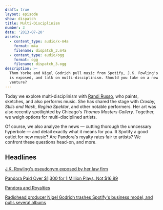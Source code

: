 ```yaml
---
draft: true
layout: episode
show: dispatch
title: Multi-Disciplinism
number: 3
date: '2013-07-20'
assets:
  - content_type: audio/x-m4a
    format: m4a
    filename: dispatch_3.m4a
  - content_type: audio/ogg
    format: ogg
    filename: dispatch_3.ogg
description: >-
  Thom Yorke and Nigel Godrich pull music from Spotify, J.K. Rowling's pseudonym
  is exposed, and talk on multi-disciplinism. Should you take on a new artistic
  venture?
---
```

Today we explore multi-disciplinism with [Randi Russo](http://randirusso.com), who paints, sketches, and also performs music. She has shared the stage with *Crosby, Stills and Nash*, *Regina Spektor*, and other notable performers. Her art was also recently spotlighted by Chicago's *Thomas Masters Gallery*. Together, we weigh options for multi-disciplined artists.

Of course, we also analyze the news &mdash; cutting thorough the unncessary hyperbole &mdash; and detail exactly what it means for you. It Spotify a good outlet for new music? Are Pandora's royalty rates fair to artists? We confront these questions head-on, and more.

## Headlines

[J.K. Rowling's pseudonym exposed by her law firm](http://www.independent.co.uk/arts-entertainment/books/news/jk-rowling-crime-mystery-solved-law-firm-sorry-for-exposing-identity-of-the-cuckoos-calling-author-8718087.html)

[Pandora Paid Over $1,300 for 1 Million Plays, Not $16.89](http://theunderstatement.com/post/53867665082/pandora-pays-far-more-than-16-dollars)

[Pandora and Royalties](http://blog.pandora.com/2013/06/26/pandora-and-royalties)

[Radiohead producer Nigel Godrich trashes Spotify's business model, and pulls several albums](http://www.billboard.com/articles/news/1671759/radiohead-producer-nigel-godrich-trashes-spotifys-business-model)